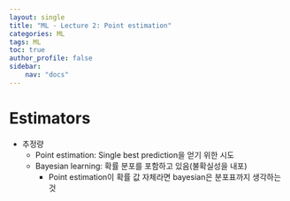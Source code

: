 ```yaml
---
layout: single
title: "ML - Lecture 2: Point estimation"
categories: ML
tags: ML
toc: true
author_profile: false
sidebar:
    nav: "docs"
---
```


# Estimators
* 추정량
  - Point estimation: Single best prediction을 얻기 위한 시도
  - Bayesian learning: 확률 분포를 포함하고 있음(불확실성을 내포)
    * Point estimation이 확률 값 자체라면 bayesian은 분포표까지 생각하는 것

